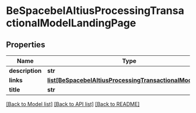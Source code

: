 # BeSpacebelAltiusProcessingTransactionalModelLandingPage

## Properties
Name | Type | Description | Notes
------------ | ------------- | ------------- | -------------
**description** | **str** |  | [optional] 
**links** | [**list[BeSpacebelAltiusProcessingTransactionalModelLink]**](BeSpacebelAltiusProcessingTransactionalModelLink.md) |  | 
**title** | **str** |  | [optional] 

[[Back to Model list]](../README.md#documentation-for-models) [[Back to API list]](../README.md#documentation-for-api-endpoints) [[Back to README]](../README.md)

